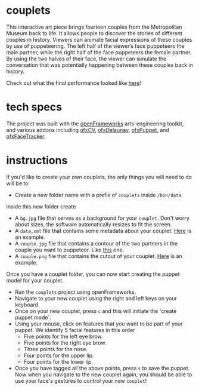 # couplets

This interactive art piece brings fourteen couples from the Metropolitan Museum back to life. It allows people to discover the stories of different couples in history. Viewers can animate facial expressions of these couples by use of puppeteering. The left half of the viewer’s face puppeteers the male partner, while the right half of the face puppeteers the female partner. By using the two halves of their face, the viewer can simulate the conversation that was potentially happening between these couples back in history.

Check out what the final performance looked like [here](https://vimeo.com/96155271)!

# tech specs

The project was built with the [openFrameworks](https://github.com/openframeworks/openFrameworks) arts-engineering toolkit, and various addons including [ofxCV](https://github.com/kylemcdonald/ofxCv), [ofxDelaunay](https://github.com/obviousjim/ofxDelaunay), [ofxPuppet](https://github.com/ofZach/ofxPuppet), and [ofxFaceTracker](https://github.com/kylemcdonald/ofxFaceTracker).

# instructions

If you'd like to create your own couplets, the only things you will need to do will be to 
* Create a new folder name with a prefix of `couplets` inside `/bin/data`.

Inside this new folder create
* A `bg.jpg` file that serves as a background for your `couplet`. Don't worry about sizes, the software automatically resizes to fit the screen.
* A `data.xml` file that contains some metadata about your couplet. [Here](https://github.com/afahim/couplets/blob/master/bin/data/couple3/data.xml) is an example.
* A `couple.jpg` file that contains a contour of the two partners in the couple you want to puppeteer. Like [this](https://github.com/afahim/couplets/blob/master/bin/data/couple3/couple.jpg) one.
* A `couple.png` file that contains the cutout of your couplet. [Here](https://github.com/afahim/couplets/blob/master/bin/data/couple3/couple.png) is an example.

Once you have a couplet folder, you can now start creating the puppet model for your couplet.
* Run the `couplets` project using openFrameworks.
* Navigate to your new couplet using the right and left keys on your keyboard.
* Once on your new couplet, press `c` and this will initiate the 'create puppet mode`.
* Using your mouse, click on features that you want to be part of your puppet. We identify 5 facial features in this order
  * Five points for the left eye brow.
  * Five points for the right eye brow.
  * Three points for the nose.
  * Four points for the upper lip.
  * Four points for the lower lip.
* Once you have tagged all the above points, press `s` to save the puppet. Now when you navigate to the new couplet again, you should be able to use your face's gestures to control your new `couplet`!
